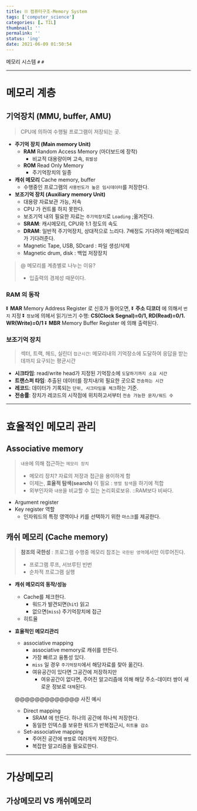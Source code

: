 ```yaml
---
title: ⛓ 컴퓨터구조-Memory System
tags: ['computer_science']
categories: [☁️ TIL]
thumbnail: ''
permalink: ''
status: 'ing'
date: 2021-06-09 01:50:54
---
```


메모리 시스템
`#` `#`
<!-- excerpt -->
<!-- toc -->

---


# 메모리 계층

## 기억장치 (MMU, buffer, AMU)
> CPU에 의하여 수행될 프로그램이 저장되는 곳.

- __주기억 장치 (Main memory Unit)__
    - __RAM__ Random Access Memory (마더보드에 장착)
        - 비교적 대용량이며 고속, `휘발성`
    - __ROM__ Read Only Memory
        - 주기억장치의 일종
- __캐쉬 메모리__ Cache memory, buffer
    - 수행중인 프로그램의 `사용빈도가 높은 임시데이터`를 저장한다.
- __보조기억 장치 (Auxiliary memory Unit)__
    - 대용량 자료보관 가능, 저속
    - CPU 가 컨트롤 하지 못한다.
    - 보조기억 내의 필요한 자료는 `주기억장치`로 `Loading` ;옮겨진다.
    - __SRAM__: 캐시메모리, CPU와 1:1 정도의 속도
    - __DRAM__: 일반적 주기억장치, 상대적으로 느리다. 7배정도 기다려야 메인메모리가 기다려준다.
    - Magnetic Tape, USB, SDcard : 파일 생성/삭제
    - Magnetic drum, disk : 백업 저장장치

> @ 메모리를 계층별로 나누는 이유?
>- 입출력의 경제성 때문이다.

### RAM 의 동작
⏬ __MAR__ Memory Address Register 로 신호가 들어오면, 
⏬ __주소 디코더__ 에 의해서 `번지` 지정
⏬ `정보`에 의헤서 읽기/쓰기 수행: __CS(Clock Segnal)=0/1, RD(Read)=0/1. WR(Write)=0/1__
⏬ __MBR__ Memory Buffer Register 에 의해 출력된다.

### 보조기억 장치

> 섹터, 트랙, 헤드, 실린더
> `접근시간`: 메모리내의 기억장소에 도달하여 응답을 받는데까지 요구되는 평균시간

- __시크타임__: read/write head가 지정된 기억장소에 `도달하기까지 소요 시간`
- __트랜스퍼 타임__: 추출된 데이터를 장치내/외 필요한 곳으로 `전송하는 시간`
- __레코드__: 데이터가 기록되는 `단위, 시크타임을 체크`하는 기준.
- __전송률__: 장치가 레코드의 시작점에 위치하고서부터 `전송 가능한 문자/워드 수`



---

# 효율적인 메모리 관리

## Associative memory
> `내용`에 의해 접근하는 `메모리 장치`
>   - 메모리 장치? 자료의 저장과 접근을 용이하게 함
>   - 이제는, __효율적 탐색(search)__ 이 필요 : `병렬 탐색`을 하기에 적합
>   - 외부인자와 `내용`을 비교할 수 있는 논리회로보유. ::RAM보다 비싸다.

- Argument register
- Key register 역할
    - 인자워드의 특정 영역이나 키를 선택하기 위한 `마스크`를 제공한다.


## 캐쉬 메모리 (Cache memory)
> __참조의 국한성__ : 프로그램 수행중 메모리 참조는 `국한된 영역`에서만 이루어진다.
>   - 프로그램 루프, 서브루틴 빈번
>   - 순차적 프로그램 실행

- __캐쉬 메모리의 동작/성능__
    - Cache를 체크한다.
        - 워드가 발견되면(`hit`) 읽고
        - 없으면(`miss`) 주기억장치에 접근
    - 히트율

- __효율적인 메모리관리__
    - associative mapping
        - associative memory로 캐쉬를 만든다.
        - 가장 빠르고 융통성 있다.
        - `miss` 일 경우 `주기억장치`에서 해당자료를 찾아 옮긴다.
        - 여유공간이 있다면 그공간에 저장하지만
            - 여유공간이 없다면, 주어진 알고리즘에 의해 해당 주소-데이터 쌍이 새로운 정보로 `대체`된다.

    @@@@@@@@@@@@@ 사진 예시

    - Direct mapping
        - SRAM 에 만든다. 하나의 공간에 하나씩 저장한다.
        - 동일한 인덱스를 보유한 워드가 반복접근시, `히트율 감소`
    - Set-associative mapping
        - 주어진 공간에 `병렬`로 여러개씩 저장한다.
        - 복잡한 알고리즘을 필요로한다.

---

# 가상메모리

## 가상메모리 VS 캐쉬메모리

